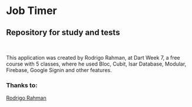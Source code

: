# Job Timer

## Repository for study and tests

<br/>

This application was created by Rodrigo Rahman, at Dart Week 7, a free course with 5 classes, where he used Bloc, Cubit, Isar Database, Modular, Firebase, Google Signin and other features.

### Thanks to:

[Rodrigo Rahman](https://www.youtube.com/c/RodrigoRahman/videos)
